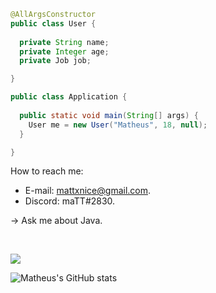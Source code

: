 ```java
@AllArgsConstructor
public class User {
  
  private String name;
  private Integer age;
  private Job job;

}

public class Application {
  
  public static void main(String[] args) {
    User me = new User("Matheus", 18, null);
  }

}
```

How to reach me:

* E-mail: mattxnice@gmail.com.
* Discord: maTT#2830.

-> Ask me about Java.

<br>

![](https://komarev.com/ghpvc/?username=mattnicee7)

![Matheus's GitHub stats](https://github-readme-stats.vercel.app/api?username=mattnicee7&show_icons=true&theme=radical)
